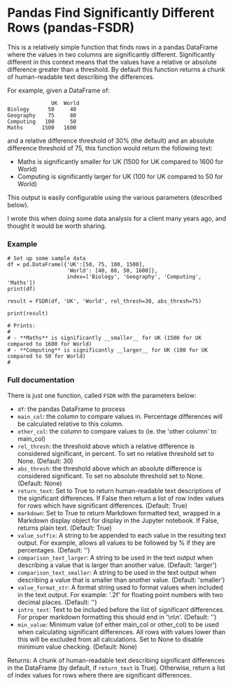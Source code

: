 # Pandas Find Significantly Different Rows (pandas-FSDR)

This is a relatively simple function that finds rows in a pandas
DataFrame where the values in two columns are significantly
different. Significantly different in this context means that the
values have a relative or absolute difference greater than a
threshold. By default this function returns a chunk of
human-readable text describing the differences.

For example, given a DataFrame of:

```
              UK  World
Biology      50     40
Geography    75     80
Computing   100     50
Maths      1500   1600
```

and a relative difference threshold of 30% (the default) and an absolute
difference threshold of 75, this function would return the following text:

  - Maths is significantly smaller for UK (1500 for UK compared to
  1600 for World)
  - Computing is significantly larger for UK (100 for UK compared to
  50 for World)

This output is easily configurable using the various parameters
(described below).

I wrote this when doing some data analysis for a client many years ago, and thought it would be worth sharing.

### Example
```
# Set up some sample data
df = pd.DataFrame({'UK':[50, 75, 100, 1500],
                   'World': [40, 80, 50, 1600]},
                   index=['Biology', 'Geography', 'Computing', 'Maths'])
print(df)

result = FSDR(df, 'UK', 'World', rel_thresh=30, abs_thresh=75)

print(result)

# Prints:
#
# - **Maths** is significantly __smaller__ for UK (1500 for UK compared to 1600 for World)
# - **Computing** is significantly __larger__ for UK (100 for UK compared to 50 for World)
#

```

### Full documentation

There is just one function, called `FSDR` with the parameters below:

  - `df`: the pandas DataFrame to process
  - `main_col`: the column to compare values in. Percentage differences will be
    calculated relative to this column.
  - `other_col`: the column to compare values to (ie. the 'other column' to
  main_col)
  - `rel_thresh`: the threshold above which a relative difference is
  considered significant, in percent.
    To set no relative threshold set to None. (Default: 30)
  - `abs_thresh`: the threshold above which an absolute difference is
  considered significant. To set no
    absolute threshold set to None. (Default: None)
  - `return_text`: Set to True to return human-readable text descriptions of
  the significant differences.
    If False then return a list of row index values for rows which have
    significant differences. (Default: True)
  - `markdown`: Set to True to return Markdown formatted text, wrapped in a
  Markdown display object for display in the Jupyter notebook. If False,
  returns plain text. (Default: True)
  - `value_suffix`: A string to be appended to each value in the resulting
  text output. For example, allows
    all values to be followed by % if they are percentages. (Default: '')
  - `comparison_text_larger`: A string to be used in the text output when
  describing a value that is larger than another value. (Default: 'larger')
  - `comparison_text_smaller`: A string to be used in the text output when
  describing a value that is smaller than another value. (Default: 'smaller')
  - `value_format_str`: A format string used to format values when included
  in the text output. For example: '.2f' for floating point numbers with
  two decimal places. (Default: '')
  - `intro_text`: Text to be included before the list of significant
  differences. For proper markdown formatting this should end in '\n\n'.
  (Default: '')
  - `min_value`: Minimum value (of either main_col or other_col) to be used
  when calculating significant differences. All rows with values lower
  than this will be excluded from all calculations. Set to None to disable
  minimum value checking. (Default: None)

Returns:
    A chunk of human-readable text describing significant differences in
    the DataFrame (by default, if `return_text` is True). Otherwise, return
    a list of index values for rows where there are significant
    differences.